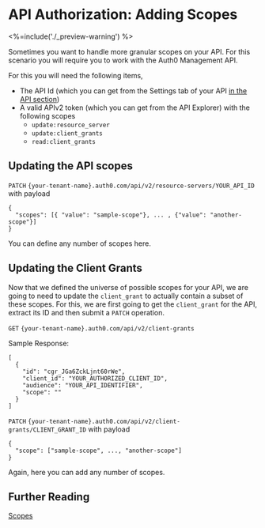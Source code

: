 # API Authorization: Adding Scopes
<%=include('./_preview-warning') %>

Sometimes you want to handle more granular scopes on your API. For this scenario you will require you to work with the Auth0 Management API.

For this you will need the following items,
- The API Id (which you can get from the Settings tab of your API [in the API section](/api-auth/using-the-auth0-dashboard))
- A valid APIv2 token (which you can get from the API Explorer) with the following scopes
  - `update:resource_server`
  - `update:client_grants`
  - `read:client_grants`

## Updating the API scopes
`PATCH` `{your-tenant-name}.auth0.com/api/v2/resource-servers/YOUR_API_ID` with payload

```
{
  "scopes": [{ "value": "sample-scope"}, ... , {"value": "another-scope"}]
}
```

You can define any number of scopes here.

## Updating the Client Grants

Now that we defined the universe of possible scopes for your API, we are going to need to update the `client_grant` to actually contain a subset of these scopes. For this, we are first going to get the `client_grant` for the API, extract its ID and then submit a `PATCH` operation.

`GET` `{your-tenant-name}.auth0.com/api/v2/client-grants`

Sample Response:

```
[
  {
    "id": "cgr_JGa6ZckLjnt60rWe",
    "client_id": "YOUR_AUTHORIZED_CLIENT_ID",
    "audience": "YOUR_API_IDENTIFIER",
    "scope": ""
  }
]
```

`PATCH` `{your-tenant-name}.auth0.com/api/v2/client-grants/CLIENT_GRANT_ID` with payload

```
{
  "scope": ["sample-scope", ..., "another-scope"]
}
```

Again, here you can add any number of scopes.

## Further Reading

[Scopes](/scopes)
